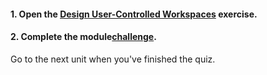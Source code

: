 <head><base target="_blank"> </head>

#### **1. Open the [Design User-Controlled Workspaces](https://safe.my.trailhead.com/content/safe/modules/build-versatile-self-serve-workflows/design-user-controlled-workspaces?trail_id=fme-server-authoring) exercise.**

  


#### **2. Complete the module**[**challenge**](https://safe.my.trailhead.com/content/safe/modules/build-versatile-self-serve-workflows/design-user-controlled-workspaces?trail_id=fme-server-authoring#challenge).

Go to the next unit when you've finished the quiz.


